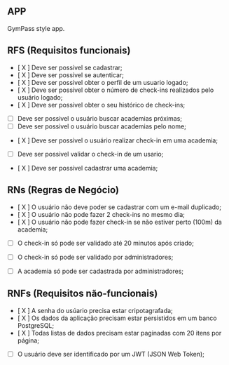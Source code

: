 ## APP

GymPass style app.

## RFS (Requisitos funcionais)

- [ X ] Deve ser possivel se cadastrar;
- [ X ] Deve ser possivel se autenticar;
- [ X ] Deve ser possivel obter o perfil de um usuario logado;
- [ X ] Deve ser possivel obter o número de check-ins realizados pelo usuário logado;
- [ X ] Deve ser possivel obter o seu histórico de check-ins;
- [ ] Deve ser possivel o usuário buscar academias próximas;
- [ ] Deve ser possivel o usuário buscar academias pelo nome;
- [ X ] Deve ser possivel o usuário realizar check-in em uma academia;
- [ ] Deve ser possivel validar o check-in de um usario;
- [ X ] Deve ser possivel cadastrar uma academia;


## RNs (Regras de Negócio)

- [ X ] O usuário não deve poder se cadastrar com um e-mail duplicado;
- [ X ] O usuário não pode fazer 2 check-ins no mesmo dia;
- [ X ] O usuário não pode fazer check-in se não estiver perto (100m) da academia;
- [ ] O check-in só pode ser validado até 20 minutos após criado;
- [ ] O check-in só pode ser validado por administradores;
- [ ] A academia só pode ser cadastrada por administradores;


## RNFs (Requisitos não-funcionais)

- [ X ] A senha do usúario precisa estar cripotagrafada;
- [ X ] Os dados da aplicação precisam estar persistidos em um banco PostgreSQL;
- [ X ] Todas listas  de dados precisam estar paginadas com 20 itens por página;
- [ ] O usuário deve ser identificado por um JWT (JSON Web Token);